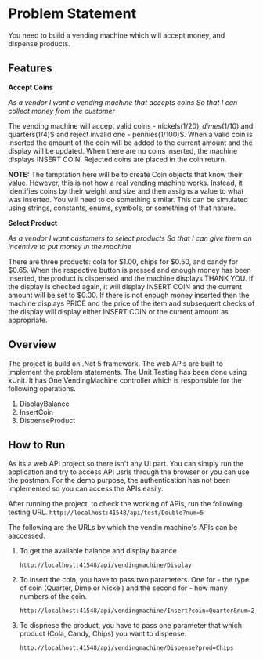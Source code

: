 # Problem Statement #

You need to build a vending machine which will accept money, and dispense products. 

## Features ##

**Accept Coins**

_As a vendor_
_I want a vending machine that accepts coins So that I can collect money from the customer_

The vending machine will accept valid coins - nickels(1/20)$, dimes(1/10)$ and quarters(1/4)$ and reject invalid one - pennies(1/100)$. When a valid coin is inserted the amount of the coin will be added to the current amount and the display will be updated. When there are no coins inserted, the machine displays INSERT COIN. Rejected coins are placed in the coin return.

**NOTE:** The temptation here will be to create Coin objects that know their value. However, this is not how a real vending machine works. Instead, it identifies coins by their weight and size and then assigns a value to what was inserted. You will need to do something similar. This can be simulated using strings, constants, enums, symbols, or something of that nature.

**Select Product**

_As a vendor_
_I want customers to select products So that I can give them an incentive to put money in the machine_

There are three products: cola for $1.00, chips for $0.50, and candy for $0.65. When the respective button is pressed and enough money has been inserted, the product is dispensed and the machine displays THANK YOU. If the display is checked again, it will display INSERT COIN and the current amount will be set to $0.00. If there is not enough money inserted then the machine displays PRICE and the price of the item and subsequent checks of the display will display either INSERT COIN or the current amount as appropriate.


## Overview  ##

The project is build on .Net 5 framework. The web APIs are built to implement the problem statements. The Unit Testing has been done using xUnit.
It has One VendingMachine controller which is responsible for the following operations.
1. DisplayBalance
2. InsertCoin
3. DispenseProduct

## How to Run ##

As its a web API project so there isn't any UI part. You can simply run the application and try to access API usrls through the browser or you can use the postman. For the demo purpose, the authentication has not been implemented so you can access the APIs easily.

After running the project, to check the working of APIs, run the following testing URL.
`http://localhost:41548/api/test/Double?num=5`

The following are the URLs by which the vendin machine's APIs can be aaccessed.

1. To get the available balance and display balance

    `http://localhost:41548/api/vendingmachine/Display`
    
2. To insert the coin, you have to pass two parameters. One for - the type of coin (Quarter, Dime or Nickel) and the second for - how many numbers of the coin.

    `http://localhost:41548/api/vendingmachine/Insert?coin=Quarter&num=2`
    
3. To dispnese the product, you have to pass one parameter that which product (Cola, Candy, Chips) you want to dispense.

    `http://localhost:41548/api/vendingmachine/Dispense?prod=Chips`
